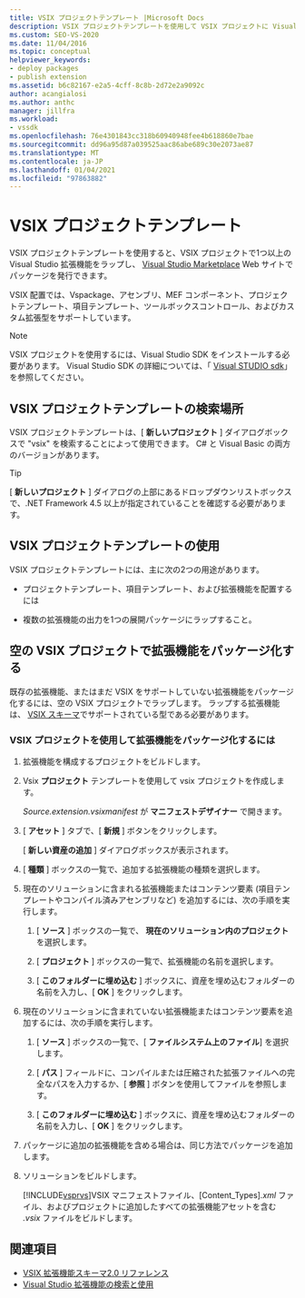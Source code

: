 ```yaml
---
title: VSIX プロジェクトテンプレート |Microsoft Docs
description: VSIX プロジェクトテンプレートを使用して VSIX プロジェクトに Visual Studio 拡張機能をラップし、Visual Studio Marketplace でパッケージを発行する方法について説明します。
ms.custom: SEO-VS-2020
ms.date: 11/04/2016
ms.topic: conceptual
helpviewer_keywords:
- deploy packages
- publish extension
ms.assetid: b6c82167-e2a5-4cff-8c8b-2d72e2a9092c
author: acangialosi
ms.author: anthc
manager: jillfra
ms.workload:
- vssdk
ms.openlocfilehash: 76e4301843cc318b60940948fee4b618860e7bae
ms.sourcegitcommit: dd96a95d87a039525aac86abe689c30e2073ae87
ms.translationtype: MT
ms.contentlocale: ja-JP
ms.lasthandoff: 01/04/2021
ms.locfileid: "97863882"
---
```

# <a name="vsix-project-template"></a>VSIX プロジェクトテンプレート

VSIX プロジェクトテンプレートを使用すると、VSIX プロジェクトで1つ以上の Visual Studio 拡張機能をラップし、 [Visual Studio Marketplace](https://marketplace.visualstudio.com/) Web サイトでパッケージを発行できます。

 VSIX 配置では、Vspackage、アセンブリ、MEF コンポーネント、プロジェクトテンプレート、項目テンプレート、ツールボックスコントロール、およびカスタム拡張型をサポートしています。

> [!NOTE]
> VSIX プロジェクトを使用するには、Visual Studio SDK をインストールする必要があります。 Visual Studio SDK の詳細については、「 [Visual STUDIO sdk](../extensibility/visual-studio-sdk.md)」を参照してください。

## <a name="where-to-find-the-vsix-project-template"></a>VSIX プロジェクトテンプレートの検索場所

VSIX プロジェクトテンプレートは、[ **新しいプロジェクト** ] ダイアログボックスで "vsix" を検索することによって使用できます。  C# と Visual Basic の両方のバージョンがあります。

> [!TIP]
> [ **新しいプロジェクト** ] ダイアログの上部にあるドロップダウンリストボックスで、.NET Framework 4.5 以上が指定されていることを確認する必要があります。

## <a name="uses-of-the-vsix-project-template"></a>VSIX プロジェクトテンプレートの使用

VSIX プロジェクトテンプレートには、主に次の2つの用途があります。

- プロジェクトテンプレート、項目テンプレート、および拡張機能を配置するには

- 複数の拡張機能の出力を1つの展開パッケージにラップすること。

## <a name="packaging-an-extension-in-an-empty-vsix-project"></a>空の VSIX プロジェクトで拡張機能をパッケージ化する

既存の拡張機能、またはまだ VSIX をサポートしていない拡張機能をパッケージ化するには、空の VSIX プロジェクトでラップします。 ラップする拡張機能は、 [VSIX スキーマ](../extensibility/vsix-extension-schema-2-0-reference.md)でサポートされている型である必要があります。

### <a name="to-package-an-extension-by-using-a-vsix-project"></a>VSIX プロジェクトを使用して拡張機能をパッケージ化するには

1. 拡張機能を構成するプロジェクトをビルドします。

2. Vsix **プロジェクト** テンプレートを使用して vsix プロジェクトを作成します。

    *Source.extension.vsixmanifest* が **マニフェストデザイナー** で開きます。

3. [ **アセット** ] タブで、[ **新規** ] ボタンをクリックします。

    [ **新しい資産の追加** ] ダイアログボックスが表示されます。

4. [ **種類** ] ボックスの一覧で、追加する拡張機能の種類を選択します。

5. 現在のソリューションに含まれる拡張機能またはコンテンツ要素 (項目テンプレートやコンパイル済みアセンブリなど) を追加するには、次の手順を実行します。

   1. [ **ソース** ] ボックスの一覧で、 **現在のソリューション内のプロジェクト** を選択します。

   2. [ **プロジェクト** ] ボックスの一覧で、拡張機能の名前を選択します。

   3. [ **このフォルダーに埋め込む** ] ボックスに、資産を埋め込むフォルダーの名前を入力し、[ **OK** ] をクリックします。

6. 現在のソリューションに含まれていない拡張機能またはコンテンツ要素を追加するには、次の手順を実行します。

   1. [ **ソース** ] ボックスの一覧で、[ **ファイルシステム上のファイル**] を選択します。

   2. [ **パス** ] フィールドに、コンパイルまたは圧縮された拡張ファイルへの完全なパスを入力するか、[ **参照** ] ボタンを使用してファイルを参照します。

   3. [ **このフォルダーに埋め込む** ] ボックスに、資産を埋め込むフォルダーの名前を入力し、[ **OK** ] をクリックします。

7. パッケージに追加の拡張機能を含める場合は、同じ方法でパッケージを追加します。

8. ソリューションをビルドします。

    [!INCLUDE[vsprvs](../code-quality/includes/vsprvs_md.md)]VSIX マニフェストファイル、[Content_Types]*.xml* ファイル、およびプロジェクトに追加したすべての拡張機能アセットを含む *.vsix* ファイルをビルドします。

## <a name="see-also"></a>関連項目

- [VSIX 拡張機能スキーマ2.0 リファレンス](../extensibility/vsix-extension-schema-2-0-reference.md)
- [Visual Studio 拡張機能の検索と使用](../ide/finding-and-using-visual-studio-extensions.md)
